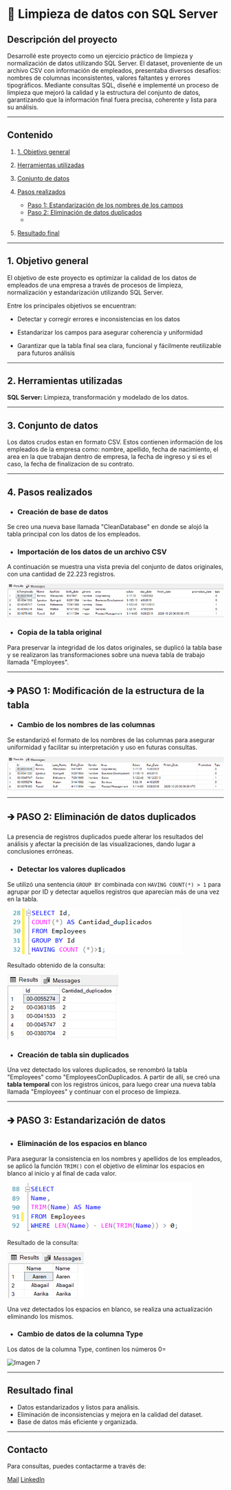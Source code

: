 # 📌 Limpieza de datos con SQL Server

## Descripción del proyecto

Desarrollé este proyecto como un ejercicio práctico de limpieza y normalización de datos utilizando SQL Server. El dataset, proveniente de un archivo CSV con información de empleados, presentaba diversos desafíos: nombres de columnas inconsistentes, valores faltantes y errores tipográficos.
Mediante consultas SQL, diseñé e implementé un proceso de limpieza que mejoró la calidad y la estructura del conjunto de datos, garantizando que la información final fuera precisa, coherente y lista para su análisis.

--- 

## Contenido
1. [1. Objetivo general](#objetivo-general)
2. [Herramientas utilizadas](#herramientas-utilizadas)
3. [Conjunto de datos](#conjunto-de-datos)
4. [Pasos realizados](#pasos-realizados)

   - [Paso 1: Estandarización de los nombres de los campos]()
   - [Paso 2: Eliminación de datos duplicados]()
   - 
5. [Resultado final](#resultado-final)

--- 

## 1. Objetivo general

El objetivo de este proyecto es optimizar la calidad de los datos de empleados de una empresa a través de procesos de limpieza, normalización y estandarización utilizando SQL Server.

Entre los principales objetivos se encuentran:

- Detectar y corregir errores e inconsistencias en los datos

- Estandarizar los campos para asegurar coherencia y uniformidad

- Garantizar que la tabla final sea clara, funcional y fácilmente reutilizable para futuros análisis

--- 

## 2. Herramientas utilizadas

**SQL Server:** Limpieza, transformación y modelado de los datos.

--- 

## 3. Conjunto de datos
Los datos crudos estan en formato CSV. Estos contienen información de los empleados de la empresa como: nombre, apellido, fecha de nacimiento, el area en la que trabajan dentro de empresa, la fecha de ingreso y si es el caso, la fecha de finalizacion de su contrato.

--- 

## 4. Pasos realizados

- ### Creación de base de datos 
Se creo una nueva base llamada "CleanDatabase" en donde se alojó la tabla principal con los datos de los empleados.

- ### Importación de los datos de un archivo CSV
A continuación se muestra una vista previa del conjunto de datos originales, con una cantidad de 22.223 registros.

![Imagen 1](https://github.com/mariaibanezw/Limpieza_base_empleados/blob/12b0595c266c97041cb89f114b03bf2b5769ca31/Imagenes/imagen-1.png)

- ### Copia de la tabla original
Para preservar la integridad de los datos originales, se duplicó la tabla base y se realizaron las transformaciones sobre una nueva tabla de trabajo llamada "Employees".

---

## 🡲 PASO 1: Modificación de la estructura de la tabla
- ### Cambio de los nombres de las columnas
Se estandarizó el formato de los nombres de las columnas para asegurar uniformidad y facilitar su interpretación y uso en futuras consultas.

![Imagen 2](https://github.com/mariaibanezw/Limpieza_base_empleados/blob/e9556e4232d0f6d88c43773a9f31a2e43522f408/Imagenes/imagen-2.png)

---

## 🡲 PASO 2: Eliminación de datos duplicados
La presencia de registros duplicados puede alterar los resultados del análisis y afectar la precisión de las visualizaciones, dando lugar a conclusiones erróneas.

- ### Detectar los valores duplicados
Se utilizó una sentencia `GROUP BY` combinada con `HAVING COUNT(*) > 1` para agrupar por ID y detectar aquellos registros que aparecían más de una vez en la tabla.

![Imagen 4](https://github.com/mariaibanezw/Limpieza_base_empleados/blob/4ed146a36a1587f87f57068c1b7b8f9ae808abef/Imagenes/imagen-4.png)

Resultado obtenido de la consulta:

![Imagen 3](https://github.com/mariaibanezw/Limpieza_base_empleados/blob/0300768e90477d5212a8eef794bcbf4de4fa43dc/Imagenes/imagen-3.png)

- ### Creación de tabla sin duplicados
Una vez detectado los valores duplicados, se renombró la tabla "Employees" como "EmployeesConDuplicados. 
A partir de allí, se creó una **tabla temporal** con los registros únicos, para luego crear una nueva tabla llamada "Employees" y continuar con el proceso de limpieza.

---

## 🡲 PASO 3: Estandarización de datos
- ### Eliminación de los espacios en blanco
Para asegurar la consistencia en los nombres y apellidos de los empleados, se aplicó la función `TRIM()` con el objetivo de eliminar los espacios en blanco al inicio y al final de cada valor.

![Imagen 6](https://github.com/mariaibanezw/Limpieza_base_empleados/blob/1b289199d58d397b8e02cba065c19f92dedbfc23/Imagenes/imagen-6.png)

Resultado de la consulta:

![Imagen 5](https://github.com/mariaibanezw/Limpieza_base_empleados/blob/6fa35fe7c72367bf190946a3132734121cb766e0/Imagenes/imagen-5.png)

Una vez detectados los espacios en blanco, se realiza una actualización eliminando los mismos.

- ### Cambio de datos de la columna Type
Los datos de la columna Type, continen los números 0=

![Imagen 7]()
  
---

## Resultado final

- Datos estandarizados y listos para análisis.
- Eliminación de inconsistencias y mejora en la calidad del dataset.
- Base de datos más eficiente y organizada.

---

## Contacto
Para consultas, puedes contactarme a través de:

[Mail](mailto:maria.ibanezw@gmail.com)
[LinkedIn](https://www.linkedin.com/in/mariadelmaribanezw/) 

